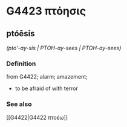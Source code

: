 # G4423 πτόησις

## ptóēsis

_(pto'-ay-sis | PTOH-ay-sees | PTOH-ay-sees)_

### Definition

from G4422; alarm; amazement; 

- to be afraid of with terror

### See also

[[G4422|G4422 πτοέω]]
